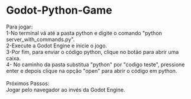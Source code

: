 # Godot-Python-Game
Para jogar:<br/>
1-No terminal vá até a pasta python e digite o comando "python server_with_commands.py".<br/>
2-Execute a Godot Engine e inicie o jogo.<br/>
3-Por fim, para enviar o código python, clique no botão para abrir uma caixa.<br/>
4- No caminho da pasta substitua "python" por "codigo teste", pressione enter e depois clique na opção "open" para abrir o código em python.<br/>
<br/>
Próximos Passos:<br/>
Jogar pelo navegador ao invés da Godot Engine.
